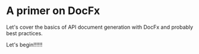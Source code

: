 # A primer on DocFx


<!--more-->

Let's cover the basics of API document generation with DocFx and probably best practices.

Let's begin!!!!!!

